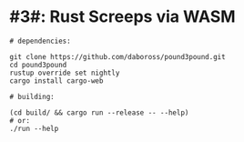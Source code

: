 #3#: Rust Screeps via WASM
=====

```
# dependencies:

git clone https://github.com/daboross/pound3pound.git
cd pound3pound
rustup override set nightly
cargo install cargo-web

# building:

(cd build/ && cargo run --release -- --help)
# or:
./run --help
```

